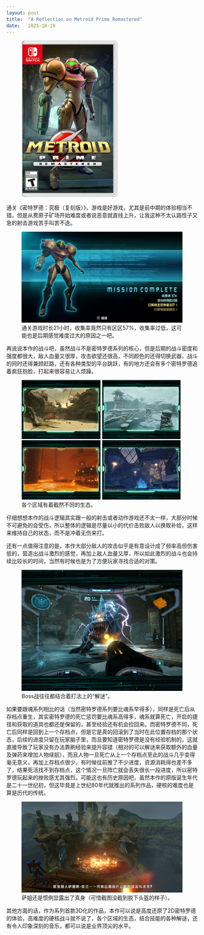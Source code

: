 ```yaml
---
layout: post
title:  "A Reflection on Metroid Prime Remastered"
date:   2025-10-19
---
```

<figure><img src="/assets/img/20251019-metroid-prime-remastered_1.jpg" width="60%" /></figure>

通关《密特罗德：究极（复刻版）》，游戏是好游戏，尤其是前中期的体验相当不错，但是从费原子矿场开始难度或者说恶意就直线上升，让我这种不太认路性子又急的射击游戏苦手叫苦不迭。

<figure>
<img src="/assets/img/20251019-metroid-prime-remastered_2.jpg" />
<figcaption>通关游戏时长21小时，收集率竟然只有区区57%，收集率过低，这可能也是后期感觉难度过大的原因之一吧。</figcaption>
</figure>

再说说本作的战斗吧，虽然战斗不是密特罗德系列的核心，但是后期的战斗密度和强度都很大，敌人血量又很厚，攻击欲望还很高，不同颜色的还得切换武器，战斗的同时还得兼顾赶路，还有各种类型的平台跳跃，有的地方还会有多个密特罗德追着疯狂抱脸，打起来很容易让人烦躁。

<figure>
<img src="/assets/img/20251019-metroid-prime-remastered_3.png" width="49%" />
<img src="/assets/img/20251019-metroid-prime-remastered_4.png" width="49%" />
<img src="/assets/img/20251019-metroid-prime-remastered_5.png" width="49%" />
<img src="/assets/img/20251019-metroid-prime-remastered_6.png" width="49%" />
<figcaption>各个区域有着截然不同的生态。</figcaption>
</figure>

仔细想想本作的战斗逻辑其实跟一般的射击或者动作游戏还不太一样，大部分时候不可避免的会受伤，所以整体的逻辑是尽量以小的代价击败敌人以换取补给，这样来维持自己的状态，而不是冲着无伤来打。

还有一点值得注意的是，本作大部分敌人的攻击似乎是有意设计成了频率高但伤害低的，营造出战斗激烈的感觉，再加上敌人血量又厚，所以如此激烈的战斗也会持续比较长的时间，当然有时候也是为了方便玩家寻找合适的对策。

<figure>
<img src="/assets/img/20251019-metroid-prime-remastered_7.png" />
<figcaption>Boss战往往都结合着打法上的“解谜”。</figcaption>
</figure>

如果要跟魂系列相比的话（当然密特罗德系列要比魂系早得多），同样是死亡后从存档点重生，其实密特罗德的死亡惩罚要比魂系高得多，魂系就算死亡，开启的捷径和获取的道具也都还是保留的，甚至经验还有机会捡回来。而密特罗德不同，死亡后同样是回到上一个存档点，但是它是真的回滚到了当时在此位置存档的那个状态，后续的进度只留在玩家脑子里，而且要知道密特罗德是没有经验机制的，这就直接导致了玩家没有办法靠刷经验来提升容错（相对的可以解谜来获取额外的血量及弹药来增加人物续航），而且人物一旦死亡从上一个存档点至此的战斗几乎变得毫无意义，再加上存档点很少，有时候往前推了不少进度，资源消耗得也差不多了，结果死活找不到存档点，这个情况一旦阵亡就会丢失很长一段进度，所以密特罗德玩起来的挫败感尤其强烈。可能这也有历史原因吧，虽然本作的原版诞生年代是二十一世纪初，但这毕竟是上世纪80年代就推出的系列作品，硬核的难度也是算是历代的传统。

<figure>
<img src="/assets/img/20251019-metroid-prime-remastered_8.jpg" />
<figcaption>萨姐还是惯例显露出了真身（可惜截图没截到脱下头盔的样子）。</figcaption>
</figure>

其他方面的话，作为系列首款3D化的作品，本作可以说是高度还原了2D密特罗德的体验，高难度的硬核战斗就不说了，各个区域的生态，结合技能的各种解谜，还有令人印象深刻的音乐，都可以说是业界顶尖的水平。